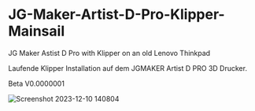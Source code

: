 # JG-Maker-Artist-D-Pro-Klipper-Mainsail
JG Maker Astist D Pro with Klipper  on an old Lenovo Thinkpad 

Laufende Klipper Installation auf dem JGMAKER Artist D PRO 3D Drucker.

Beta V0.0000001


![Screenshot 2023-12-10 140804](https://github.com/Martin-Stiller/JG-Maker-Artist-D-Pro-Klipper-Mainsail/assets/49054392/c23cb31e-788a-4497-aac9-8741f021ea01)
